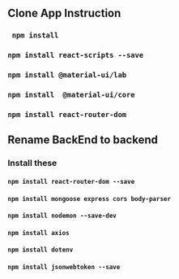 ## Clone App Instruction
### ` npm install`
### `npm install react-scripts --save`
### `npm install @material-ui/lab`
### `npm install  @material-ui/core`
### `npm install react-router-dom `

## Rename BackEnd to backend
  
### Install these 

#### `npm install react-router-dom --save`
#### `npm install mongoose express cors body-parser`
#### `npm install nodemon --save-dev`
#### `npm install axios`
#### `npm install dotenv`
#### `npm install jsonwebtoken --save`
